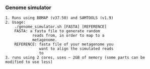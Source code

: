 ### Genome simulator
	1. Runs using BBMAP (v37.50) and SAMTOOLS (v1.9)
	2. Usage:
		./genome_simulator.sh [FASTA] [REFERENCE]
		FASTA: a fasta file to generate random
		        reads from, in order to map to a
		        metagenome.
		REFERENCE: fasta file of your metagenome you
		           want to align the simulated reads
		           to
	3. runs using 2 cores, uses ~ 2GB of memory (some parts can be modified to use less)
	